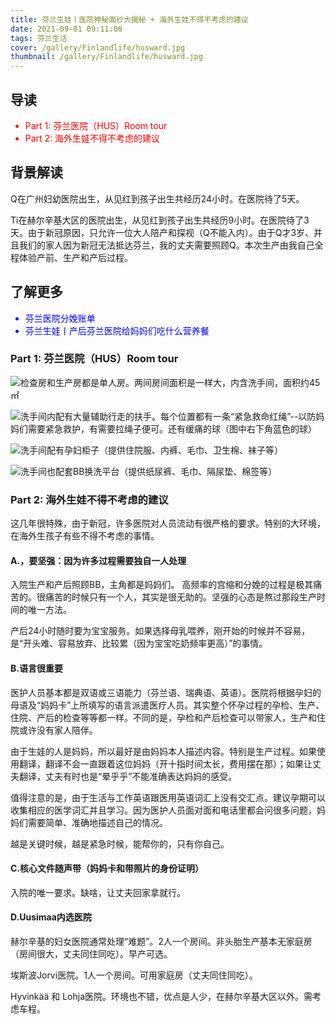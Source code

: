 ```yaml
---
title: 芬兰生娃丨医院神秘面纱大揭秘 + 海外生娃不得不考虑的建议
date: 2021-09-01 09:11:06
tags: 芬兰生活
cover: /gallery/Finlandlife/husward.jpg
thumbnail: /gallery/Finlandlife/husward.jpg
---
```

## 导读

<font color=red>

* Part 1: 芬兰医院（HUS）Room tour
* Part 2: 海外生娃不得不考虑的建议

</font>

<!-- more -->
## 背景解读

Q在广州妇幼医院出生，从见红到孩子出生共经历24小时。在医院待了5天。

Ti在赫尔辛基大区的医院出生，从见红到孩子出生共经历9小时。在医院待了3天。由于新冠原因，只允许一位大人陪产和探视（Q不能入内）。由于Q才3岁、并且我们的家人因为新冠无法抵达芬兰，我的丈夫需要照顾Q。本次生产由我自己全程体验产前、生产和产后过程。

## 了解更多

<font color=blue>

* 芬兰医院分娩账单
* 芬兰生娃丨产后芬兰医院给妈妈们吃什么营养餐

</font>

### Part 1: 芬兰医院（HUS）Room tour

![检查房和生产房都是单人房。两间房间面积是一样大，内含洗手间，面积约45㎡](https://res.cloudinary.com/dtyie1sma/image/upload/v1630924945/HUSTi/20210815_161504_%E5%89%AF%E6%9C%AC_oybemo.jpg)

![洗手间内配有大量辅助行走的扶手。每个位置都有一条“紧急救命红绳”--以防妈妈们需要紧急救护，有需要拉绳子便可。还有缓痛的球（图中右下角蓝色的球）](https://res.cloudinary.com/dtyie1sma/image/upload/v1630924824/HUSTi/20210815_161431_qftegk.jpg)


![洗手间配有孕妇柜子（提供住院服、内裤、毛巾、卫生棉、袜子等）](https://res.cloudinary.com/dtyie1sma/image/upload/v1630937274/HUSTi/20210815_195341_%E5%89%AF%E6%9C%AC_snuvjv.jpg)

![洗手间也配套BB换洗平台（提供纸尿裤、毛巾、隔尿垫、棉签等）](https://res.cloudinary.com/dtyie1sma/image/upload/v1630937274/HUSTi/20210815_195421_%E5%89%AF%E6%9C%AC_vlkcd9.jpg)

### Part 2: 海外生娃不得不考虑的建议

这几年很特殊，由于新冠，许多医院对人员流动有很严格的要求。特别的大环境，在海外生孩子有些不得不考虑的事情。

#### A.，要坚强：因为许多过程需要独自一人处理

入院生产和产后照顾BB，主角都是妈妈们。
高频率的宫缩和分娩的过程是极其痛苦的。很痛苦的时候只有一个人，其实是很无助的。坚强的心态是熬过那段生产时间的唯一方法。

产后24小时随时要为宝宝服务。如果选择母乳喂养，刚开始的时候并不容易，是“开头难、容易放弃、比较累（因为宝宝吃奶频率更高）”的事情。

#### B.语言很重要

医护人员基本都是双语或三语能力（芬兰语、瑞典语、英语）。医院将根据孕妇的母语及“妈妈卡”上所填写的语言派遣医疗人员。其实整个怀孕过程的孕检、生产、住院、产后的检查等等都一样。不同的是，孕检和产后检查可以带家人，生产和住院或许没有家人陪伴。

由于生娃的人是妈妈，所以最好是由妈妈本人描述内容。特别是生产过程。如果使用翻译，翻译不会一直跟着这位妈妈（开十指时间太长，费用摆在那）；如果让丈夫翻译，丈夫有时也是“晕乎乎”不能准确表达妈妈的感受。

值得注意的是，由于生活与工作英语跟医用英语词汇上没有交汇点。建议孕期可以收集相应的医学词汇并且学习。因为医护人员面对面和电话里都会问很多问题，妈妈们需要简单、准确地描述自己的情况。

越是关键时候，越是紧急时候，能帮你的，只有你自己。

#### C.核心文件随声带（妈妈卡和带照片的身份证明）

入院的唯一要求。缺啥，让丈夫回家拿就行。

#### D.Uusimaa内选医院

赫尔辛基的妇女医院通常处理“难题”。2人一个房间。非头胎生产基本无家庭房（房间很大，丈夫同住同吃）。早产可选。

埃斯波Jorvi医院。1人一个房间。可用家庭房（丈夫同住同吃）。

Hyvinkää 和 Lohja医院。环境也不错，优点是人少，在赫尔辛基大区以外。需考虑车程。
